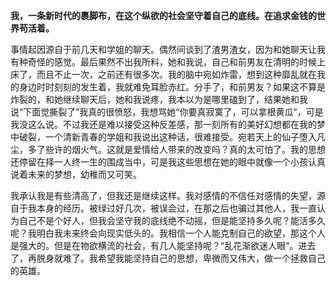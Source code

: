 **我，一条新时代的裹脚布，在这个纵欲的社会坚守着自己的底线。在追求金钱的世界苟活着。**

  
  

事情起因源自于前几天和学姐的聊天。偶然间谈到了渣男渣女，因为和她聊天让我有种奇怪的感觉。最后果然不出我所料，她和我说，自己和前男友在清明的时候上床了，而且不止一次，之前还有很多次。我的脑中宛如炸雷，想到这种靡乱就在我的身边时时刻刻的发生着，我就难免耳脸赤红。分手了，和前男友？如果这不算是炸裂的，和她继续聊天后，她和我说疼，我本以为是哪里磕到了，结果她和我说“下面觉撕裂了”我真的很愤怒，我想骂她“你要真寂寞了，可以拿根黄瓜”，可是我没这么说。不过我还是难以接受这种反差感，那一刻所有的美好幻想都在我的梦中破裂，一个清新青春的学姐和我说出这种话，很难接受。宛若天上的仙子堕入凡尘，多了些许的烟火气。这就是爱情给人带来的改变吗？真的太可怕了。我的思想还停留在择一人终一生的围成当中，可是我这些思想在她的眼中就像一个小孩认真说着未来的梦想，幼稚而又可笑。

  
  

我承认我是有些清高了，但我还是继续这样。我对感情的不信任对感情的失望，源自于我本身的经历。被绿过好几次，被误会过，在那之后也骗过其他人，我一直认为自己不是个好人，但我会坚守我的底线绝不动摇，但是能坚持多久呢？能活多久呢？我明白我未来终会向现实低头的。我相信一个人能克制自己的欲望，那这个人是强大的。但是在物欲横流的社会，有几人能坚持呢？“乱花渐欲迷人眼”。进去了，再脱身就难了。我希望我能坚持自己的思想，卑微而又伟大，做一个拯救自己的英雄。